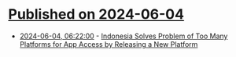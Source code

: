 # [Published on 2024-06-04](index.md)

* [2024-06-04, 06:22:00](https://soylentnews.org/article.pl?sid=24/06/03/1154257&from=rss) - [Indonesia Solves Problem of Too Many Platforms for App Access by Releasing a New Platform](https://soylentnews.org/article.pl?sid=24/06/03/1154257&from=rss)
